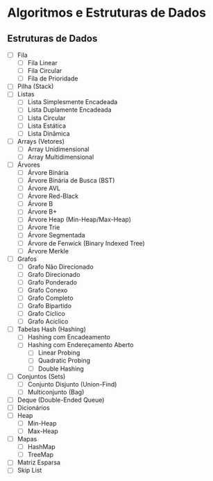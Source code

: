 # Algoritmos e Estruturas de Dados
## Estruturas de Dados
- [ ] Fila
  - [ ] Fila Linear
  - [ ] Fila Circular
  - [ ] Fila de Prioridade
- [ ] Pilha (Stack)
- [ ] Listas
  - [ ] Lista Simplesmente Encadeada
  - [ ] Lista Duplamente Encadeada
  - [ ] Lista Circular
  - [ ] Lista Estática
  - [ ] Lista Dinâmica
- [ ] Arrays (Vetores)
  - [ ] Array Unidimensional
  - [ ] Array Multidimensional
- [ ] Árvores
  - [ ] Árvore Binária
  - [ ] Árvore Binária de Busca (BST)
  - [ ] Árvore AVL
  - [ ] Árvore Red-Black
  - [ ] Árvore B
  - [ ] Árvore B+
  - [ ] Árvore Heap (Min-Heap/Max-Heap)
  - [ ] Árvore Trie
  - [ ] Árvore Segmentada
  - [ ] Árvore de Fenwick (Binary Indexed Tree)
  - [ ] Árvore Merkle
- [ ] Grafos
  - [ ] Grafo Não Direcionado
  - [ ] Grafo Direcionado
  - [ ] Grafo Ponderado
  - [ ] Grafo Conexo
  - [ ] Grafo Completo
  - [ ] Grafo Bipartido
  - [ ] Grafo Cíclico
  - [ ] Grafo Acíclico
- [ ] Tabelas Hash (Hashing)
  - [ ] Hashing com Encadeamento
  - [ ] Hashing com Endereçamento Aberto
    - [ ] Linear Probing
    - [ ] Quadratic Probing
    - [ ] Double Hashing
- [ ] Conjuntos (Sets)
  - [ ] Conjunto Disjunto (Union-Find)
  - [ ] Multiconjunto (Bag)
- [ ] Deque (Double-Ended Queue)
- [ ] Dicionários
- [ ] Heap
  - [ ] Min-Heap
  - [ ] Max-Heap
- [ ] Mapas
  - [ ] HashMap
  - [ ] TreeMap
- [ ] Matriz Esparsa
- [ ] Skip List